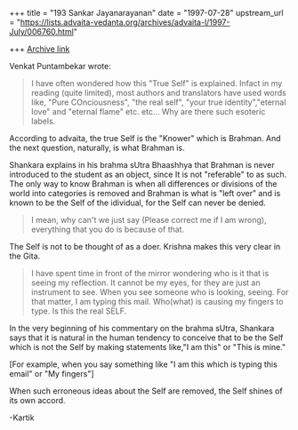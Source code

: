 +++
title = "193 Sankar Jayanarayanan"
date = "1997-07-28"
upstream_url = "https://lists.advaita-vedanta.org/archives/advaita-l/1997-July/006760.html"

+++
[Archive link](https://lists.advaita-vedanta.org/archives/advaita-l/1997-July/006760.html)

Venkat Puntambekar <venkatp at SYNOPSYS.COM> wrote:

> I have often wondered how this "True Self" is explained. Infact
> in my reading (quite limited), most authors and translators have used
> words like, "Pure COnciousness", "the real self", "your true
> identity","eternal love" and "eternal flame" etc. etc...
> Why are there such esoteric labels.

According to advaita, the true Self is the "Knower" which is Brahman. And the
next question, naturally, is what Brahman is.

Shankara explains in his brahma sUtra Bhaashhya that Brahman is never
introduced to the student as an object, since It is not "referable" to
as such. The only way to know Brahman is when all differences or divisions
of the world into categories is removed and Brahman is what is "left over" and
is known to be the Self of the idividual, for the Self can never be denied.

> I mean, why can't we just
> say (Please correct me if I am wrong), everything that you do is
> because of that.

The Self is not to be thought of as a doer. Krishna makes this very clear
in the Gita.

> I have spent time in front of the mirror wondering
> who is it that is seeing my reflection. It cannot be my eyes, for
> they are just an instrument to see. When you see someone who is
> looking, seeing. For that matter, I am typing this mail. Who(what) is
> causing my fingers to type. Is this the real SELF.
>

In the very beginning of his commentary on the brahma sUtra, Shankara says
that it is natural in the human tendency to conceive that to be the Self
which is not the Self by making statements like,"I am this" or "This is mine."

[For example, when you say something like "I am this which is typing this email"
or "My fingers"]

When such erroneous ideas about the Self are removed, the Self shines of
its own accord.

-Kartik

